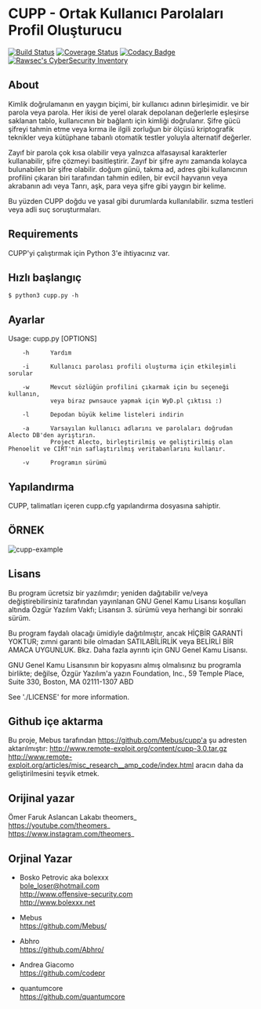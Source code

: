 # CUPP - Ortak Kullanıcı Parolaları Profil Oluşturucu

[![Build Status](https://travis-ci.org/Mebus/cupp.svg?branch=master)](https://travis-ci.org/Mebus/cupp)
[![Coverage Status](https://coveralls.io/repos/github/Mebus/cupp/badge.svg)](https://coveralls.io/github/Mebus/cupp)
[![Codacy Badge](https://api.codacy.com/project/badge/Grade/a578dde078ef481e97a0e7eac0c8d312)](https://app.codacy.com/app/Mebus/cupp?utm_source=github.com&utm_medium=referral&utm_content=Mebus/cupp&utm_campaign=Badge_Grade_Dashboard)
[![Rawsec's CyberSecurity Inventory](https://inventory.raw.pm/img/badges/Rawsec-inventoried-FF5050_plastic.svg)](https://inventory.raw.pm/)

 
## About

  Kimlik doğrulamanın en yaygın biçimi, bir kullanıcı adının birleşimidir.
  ve bir parola veya parola. Her ikisi de yerel olarak depolanan değerlerle eşleşirse
  saklanan tablo, kullanıcının bir bağlantı için kimliği doğrulanır. Şifre gücü
  şifreyi tahmin etme veya kırma ile ilgili zorluğun bir ölçüsü
  kriptografik teknikler veya kütüphane tabanlı otomatik testler yoluyla
  alternatif değerler.

  Zayıf bir parola çok kısa olabilir veya yalnızca alfasayısal karakterler kullanabilir,
  şifre çözmeyi basitleştirir. Zayıf bir şifre aynı zamanda kolayca bulunabilen bir şifre olabilir.
  doğum günü, takma ad, adres gibi kullanıcının profilini çıkaran biri tarafından tahmin edilen,
  bir evcil hayvanın veya akrabanın adı veya Tanrı, aşk, para veya şifre gibi yaygın bir kelime.

  Bu yüzden CUPP doğdu ve yasal gibi durumlarda kullanılabilir.
  sızma testleri veya adli suç soruşturmaları.


Requirements
------------

CUPP'yi çalıştırmak için Python 3'e ihtiyacınız var.

Hızlı başlangıç
-----------

    $ python3 cupp.py -h

## Ayarlar

  Usage: cupp.py [OPTIONS]

        -h      Yardım

        -i      Kullanıcı parolası profili oluşturma için etkileşimli sorular

        -w      Mevcut sözlüğün profilini çıkarmak için bu seçeneği kullanın,
                veya biraz pwnsauce yapmak için WyD.pl çıktısı :)

        -l      Depodan büyük kelime listeleri indirin

        -a      Varsayılan kullanıcı adlarını ve parolaları doğrudan Alecto DB'den ayrıştırın.
                Project Alecto, birleştirilmiş ve geliştirilmiş olan Phenoelit ve CIRT'nin saflaştırılmış veritabanlarını kullanır.

        -v      Programın sürümü



## Yapılandırma

   CUPP, talimatları içeren cupp.cfg yapılandırma dosyasına sahiptir.
   
   ## ÖRNEK 
![cupp-example](https://user-images.githubusercontent.com/115204712/197326912-66c65e84-ac55-4146-88c4-2054842f9e56.gif)

## Lisans

 Bu program ücretsiz bir yazılımdır; yeniden dağıtabilir ve/veya değiştirebilirsiniz
  tarafından yayınlanan GNU Genel Kamu Lisansı koşulları altında
  Özgür Yazılım Vakfı; Lisansın 3. sürümü veya
  herhangi bir sonraki sürüm.

  Bu program faydalı olacağı ümidiyle dağıtılmıştır,
  ancak HİÇBİR GARANTİ YOKTUR; zımni garanti bile olmadan
  SATILABİLİRLİK veya BELİRLİ BİR AMACA UYGUNLUK. Bkz.
  Daha fazla ayrıntı için GNU Genel Kamu Lisansı.

  GNU Genel Kamu Lisansının bir kopyasını almış olmalısınız
  bu programla birlikte; değilse, Özgür Yazılım'a yazın
  Foundation, Inc., 59 Temple Place, Suite 330, Boston, MA 02111-1307 ABD

  See './LICENSE' for more information.

## Github içe aktarma


Bu proje, Mebus tarafından https://github.com/Mebus/cupp'a şu adresten aktarılmıştır:
http://www.remote-exploit.org/content/cupp-3.0.tar.gz
http://www.remote-exploit.org/articles/misc_research__amp_code/index.html
aracın daha da geliştirilmesini teşvik etmek.

## Orijinal yazar


 Ömer Faruk Aslancan Lakabı theomers_  
  https://youtube.com/theomers_  
  https://www.instagram.com/theomers_  


## Orjinal Yazar

  * Bosko Petrovic aka bolexxx  
  bole_loser@hotmail.com  
  http://www.offensive-security.com  
  http://www.bolexxx.net  

  * Mebus  
    https://github.com/Mebus/  

  * Abhro  
    https://github.com/Abhro/  

  * Andrea Giacomo  
    https://github.com/codepr

  * quantumcore  
    https://github.com/quantumcore
    

